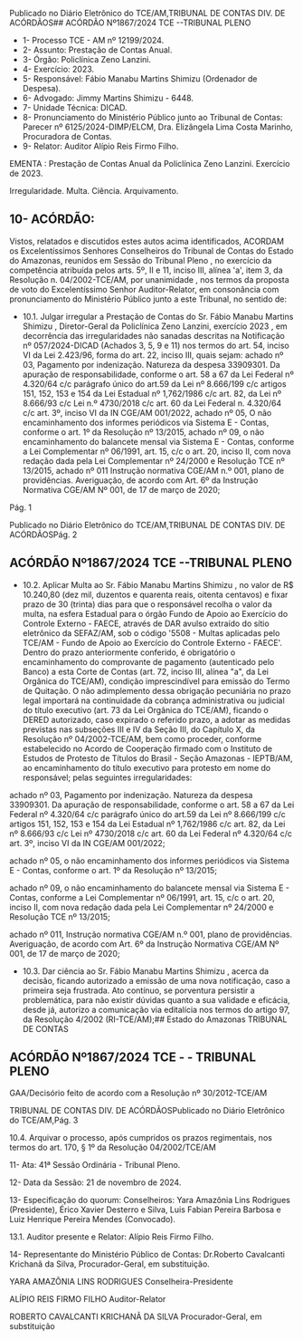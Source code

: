 Publicado  no  Diário  Eletrônico do TCE/AM,TRIBUNAL DE CONTAS DIV. DE ACÓRDÃOS## ACÓRDÃO Nº1867/2024  TCE --TRIBUNAL PLENO

- 1- Processo TCE - AM nº 12199/2024.
- 2- Assunto: Prestação de Contas Anual.
- 3- Órgão: Policlínica Zeno Lanzini.
- 4- Exercício: 2023.
- 5- Responsável: Fábio Manabu Martins Shimizu (Ordenador de Despesa).
- 6- Advogado: Jimmy Martins Shimizu - 6448.
- 7- Unidade Técnica: DICAD.
- 8- Pronunciamento  do  Ministério  Público  junto  ao  Tribunal  de  Contas: Parecer  nº 6125/2024-DIMP/ELCM, Dra. Elizângela Lima Costa Marinho, Procuradora de Contas.
- 9- Relator: Auditor Alípio Reis Firmo Filho.

EMENTA : Prestação de Contas Anual da Policlínica Zeno Lanzini. Exercício de 2023.

Irregularidade. Multa. Ciência. Arquivamento.

## 10-  ACÓRDÃO:

Vistos, relatados e discutidos estes autos acima identificados, ACORDAM os Excelentíssimos Senhores Conselheiros do Tribunal de Contas do Estado do Amazonas, reunidos em Sessão do Tribunal Pleno , no exercício da competência atribuída pelos arts. 5º, II e  11,  inciso  III, alínea  'a', item  3,  da  Resolução  n.  04/2002-TCE/AM, por unanimidade , nos termos da proposta de voto do Excelentíssimo Senhor Auditor-Relator, em  consonância com  pronunciamento  do  Ministério  Público  junto  a  este  Tribunal,  no sentido de:

- 10.1. Julgar irregular a  Prestação de Contas do Sr. Fábio Manabu Martins Shimizu ,  Diretor-Geral da Policlínica Zeno Lanzini, exercício 2023 ,  em decorrência das irregularidades não sanadas descritas na Notificação nº 057/2024-DICAD (Achados 3, 5, 9 e 11) nos termos do art. 54, inciso VI da Lei 2.423/96, forma do art. 22, inciso III, quais sejam: achado nº 03, Pagamento  por  indenização. Natureza da despesa  33909301. Da apuração de responsabilidade, conforme o art. 58 a 67 da Lei Federal nº 4.320/64  c/c  parágrafo  único  do  art.59  da  Lei  nº  8.666/199  c/c  artigos 151, 152, 153 e 154 da Lei Estadual nº 1,762/1986 c/c art. 82, da Lei nº 8.666/93 c/c Lei n.º 4730/2018 c/c art. 60 da Lei Federal n. 4.320/64 c/c art. 3º,  inciso  VI  da  IN  CGE/AM  001/2022, achado  nº  05, O  não encaminhamento  dos  informes  periódicos  via  Sistema  E  -  Contas, conforme  o  art.  1º  da  Resolução  nº  13/2015, achado  nº  09, o  não encaminhamento do balancete mensal via Sistema E - Contas, conforme a Lei Complementar nº 06/1991, art. 15, c/c o art. 20, inciso II, com nova redação dada pela Lei Complementar nº 24/2000 e Resolução TCE nº 13/2015, achado nº 011 Instrução normativa CGE/AM n.º 001, plano de providências. Averiguação, de acordo com Art. 6º da Instrução Normativa CGE/AM Nº 001, de 17 de março de 2020;

Pág. 1

Publicado  no  Diário  Eletrônico do TCE/AM,TRIBUNAL DE CONTAS DIV. DE ACÓRDÃOSPág. 2

## ACÓRDÃO Nº1867/2024  TCE --TRIBUNAL PLENO

- 10.2. Aplicar Multa ao Sr. Fábio Manabu Martins Shimizu ,  no valor de R$ 10.240,80 (dez mil, duzentos e quarenta reais, oitenta centavos) e fixar prazo  de  30  (trinta)  dias para  que  o  responsável  recolha  o  valor  da multa, na esfera Estadual para o órgão Fundo de Apoio ao Exercício do Controle  Externo  -  FAECE,  através  de  DAR  avulso  extraído  do  sítio eletrônico  da  SEFAZ/AM,  sob  o  código  '5508  -  Multas  aplicadas  pelo TCE/AM - Fundo de Apoio ao Exercício do Controle Externo - FAECE'. Dentro do prazo anteriormente conferido, é obrigatório o encaminhamento  do  comprovante  de  pagamento  (autenticado  pelo Banco)  a  esta  Corte  de  Contas  (art.  72,  inciso  III,  alínea  "a",  da  Lei Orgânica do TCE/AM), condição imprescindível para emissão do Termo de Quitação. O não adimplemento dessa obrigação pecuniária no prazo legal importará na continuidade da cobrança administrativa ou judicial do título executivo (art. 73 da Lei Orgânica do TCE/AM), ficando o DERED autorizado, caso  expirado o referido prazo, a adotar as medidas previstas  nas  subseções  III  e  IV  da  Seção  III,  do  Capítulo  X,  da Resolução nº 04/2002-TCE/AM, bem como proceder, conforme estabelecido  no  Acordo  de  Cooperação  firmado  com  o  Instituto  de Estudos de Protesto de Títulos do Brasil - Seção Amazonas - IEPTB/AM, ao  encaminhamento  do  título  executivo  para  protesto  em  nome  do responsável; pelas seguintes irregularidades:

achado  nº  03, Pagamento  por  indenização.  Natureza  da  despesa 33909301. Da apuração de responsabilidade, conforme o art. 58 a 67 da Lei Federal nº 4.320/64 c/c parágrafo único do art.59 da Lei nº 8.666/199 c/c artigos 151, 152, 153 e 154 da Lei Estadual nº 1,762/1986 c/c art. 82, da  Lei  nº  8.666/93  c/c  Lei  nº  4730/2018  c/c  art.  60  da  Lei  Federal  nº 4.320/64 c/c art. 3º, inciso VI da IN CGE/AM 001/2022;

achado  nº  05,  o não  encaminhamento  dos  informes  periódicos  via Sistema E - Contas, conforme o art. 1º da Resolução nº 13/2015;

achado nº 09, o não encaminhamento do balancete mensal via Sistema E - Contas, conforme a Lei Complementar nº 06/1991, art. 15, c/c o art. 20, inciso II, com nova redação dada pela Lei Complementar nº 24/2000 e Resolução TCE nº 13/2015;

achado  nº 011, Instrução normativa CGE/AM  n.º  001, plano de providências. Averiguação, de acordo com Art. 6º da Instrução Normativa CGE/AM Nº 001, de 17 de março de 2020;

- 10.3. Dar ciência ao Sr. Fábio Manabu Martins Shimizu , acerca da decisão, ficando autorizado a emissão de uma nova notificação, caso a primeira seja frustrada. Ato contínuo, se porventura persistir a problemática, para não existir dúvidas quanto a sua validade e eficácia, desde já, autorizo a comunicação via editalícia nos termos do artigo 97, da Resolução 4/2002 (RI-TCE/AM);## Estado do Amazonas TRIBUNAL DE CONTAS

## ACÓRDÃO Nº1867/2024  TCE - - TRIBUNAL PLENO

GAA/Decisório feito de acordo com a Resolução nº 30/2012-TCE/AM

TRIBUNAL DE CONTAS DIV. DE ACÓRDÃOSPublicado  no  Diário  Eletrônico do TCE/AM,Pág. 3

10.4. Arquivar o processo, após cumpridos os prazos regimentais, nos termos do art. 170, § 1º da Resolução 04/2002/TCE/AM

11-  Ata: 41ª Sessão Ordinária - Tribunal Pleno.

12-  Data da Sessão: 21 de novembro de 2024.

13-  Especificação do quorum: Conselheiros: Yara Amazônia Lins Rodrigues (Presidente),  Érico  Xavier  Desterro  e  Silva,  Luis  Fabian  Pereira  Barbosa  e  Luiz Henrique Pereira Mendes (Convocado).

13.1. Auditor presente e Relator: Alípio Reis Firmo Filho.

14-  Representante do Ministério Público de Contas: Dr.Roberto Cavalcanti Krichanã da Silva, Procurador-Geral, em substituição.

YARA AMAZÔNIA LINS RODRIGUES Conselheira-Presidente

ALÍPIO REIS FIRMO FILHO Auditor-Relator

ROBERTO CAVALCANTI KRICHANÃ DA SILVA Procurador-Geral, em substituição